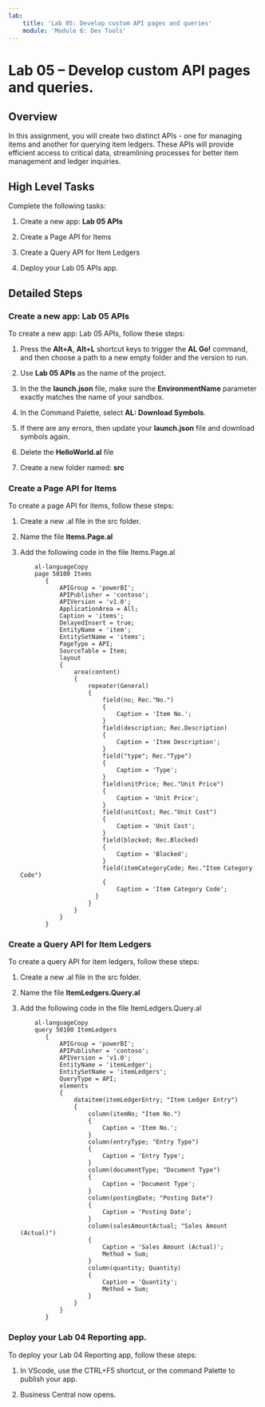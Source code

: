 ```yaml
---
lab:
    title: 'Lab 05: Develop custom API pages and queries'
    module: 'Module 6: Dev Tools'
---
```


Lab 05 – Develop custom API pages and queries.
==============================================

Overview
--------

In this assignment, you will create two distinct APIs - one for managing items and another for querying item ledgers. These APIs will provide efficient access to critical data, streamlining processes for better item management and ledger inquiries.

High Level Tasks
----------------

Complete the following tasks:

1.  Create a new app: **Lab 05 APIs**

2.  Create a Page API for Items

3.  Create a Query API for Item Ledgers

4.  Deploy your Lab 05 APIs app.

Detailed Steps
--------------

### Create a new app: Lab 05 APIs

To create a new app: Lab 05 APIs, follow these steps:

1.  Press the **Alt+A**, **Alt+L** shortcut keys to trigger the **AL Go!** command, and then choose a path to a new empty folder and the version to run.

2.  Use **Lab 05 APIs** as the name of the project.

3.  In the the **launch.json** file, make sure the **EnvironmentName** parameter exactly matches the name of your sandbox.

4.  In the Command Palette, select **AL: Download Symbols**.

5.  If there are any errors, then update your **launch.json** file and download symbols again.

6.  Delete the **HelloWorld.al** file

7.  Create a new folder named: **src**

### Create a Page API for Items

To create a page API for items, follow these steps:

1.  Create a new .al file in the src folder.

2.  Name the file **Items.Page.al**

3.  Add the following code in the file Items.Page.al

    ```
        al-languageCopy  
        page 50100 Items
           {
               APIGroup = 'powerBI';
               APIPublisher = 'contoso';
               APIVersion = 'v1.0';
               ApplicationArea = All;
               Caption = 'items';
               DelayedInsert = true;
               EntityName = 'item';
               EntitySetName = 'items';
               PageType = API;
               SourceTable = Item;
               layout
               {
                   area(content)
                   {
                       repeater(General)
                       {
                           field(no; Rec."No.")
                           {
                               Caption = 'Item No.';
                           }
                           field(description; Rec.Description)
                           {
                               Caption = 'Item Description';
                           }
                           field("type"; Rec."Type")
                           {
                               Caption = 'Type';
                           }
                           field(unitPrice; Rec."Unit Price")
                           {
                               Caption = 'Unit Price';
                           }
                           field(unitCost; Rec."Unit Cost")
                           {
                               Caption = 'Unit Cost';
                           }
                           field(blocked; Rec.Blocked)
                           {
                               Caption = 'Blocked';
                           }
                           field(itemCategoryCode; Rec."Item Category Code")
                           {
                               Caption = 'Item Category Code';
                         }
                       }
                   }
               }
           }
    ```

### Create a Query API for Item Ledgers

To create a query API for item ledgers, follow these steps:

1.  Create a new .al file in the src folder.

2.  Name the file **ItemLedgers.Query.al**

3.  Add the following code in the file ItemLedgers.Query.al

    ```
        al-languageCopy  
        query 50100 ItemLedgers
           {
               APIGroup = 'powerBI';
               APIPublisher = 'contoso';
               APIVersion = 'v1.0';
               EntityName = 'itemLedger';
               EntitySetName = 'itemLedgers';
               QueryType = API;
               elements
               {
                   dataitem(itemLedgerEntry; "Item Ledger Entry")
                   {
                       column(itemNo; "Item No.")
                       {
                           Caption = 'Item No.';
                       }
                       column(entryType; "Entry Type")
                       {
                           Caption = 'Entry Type';
                       }
                       column(documentType; "Document Type")
                       {
                           Caption = 'Document Type';
                       }
                       column(postingDate; "Posting Date")
                       {
                           Caption = 'Posting Date';
                       }
                       column(salesAmountActual; "Sales Amount (Actual)")
                       {
                           Caption = 'Sales Amount (Actual)';
                           Method = Sum;
                       }
                       column(quantity; Quantity)
                       {
                           Caption = 'Quantity';
                           Method = Sum;
                       }
                   }
               }
           }
    ```

### Deploy your Lab 04 Reporting app.

To deploy your Lab 04 Reporting app, follow these steps:

1.  In VScode, use the CTRL+F5 shortcut, or the command Palette to publish your app.

2.  Business Central now opens.
